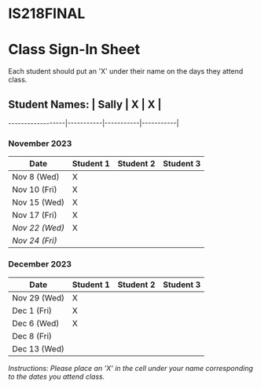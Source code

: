 # IS218FINAL

# Class Sign-In Sheet

Each student should put an 'X' under their name on the days they attend class.

## Student Names: | Sally | X | X |
------------------|-----------|-----------|-----------|

### November 2023

| Date        | Student 1 | Student 2 | Student 3 |
|-------------|-----------|-----------|-----------|
| Nov 8 (Wed) |      X     |          |           |
| Nov 10 (Fri)|       X    |          |           |
| Nov 15 (Wed)|       X   |          |           |
| Nov 17 (Fri)|      X    |           |           |
| *Nov 22 (Wed)* |   X   |           |           |  <!-- Skipped for Thanksgiving -->
| *Nov 24 (Fri)* |       |           |           |  <!-- Skipped for Thanksgiving -->

### December 2023

| Date        | Student 1 | Student 2 | Student 3 |
|-------------|-----------|-----------|-----------|
| Nov 29 (Wed)|     X     |           |           |
| Dec 1 (Fri) |     X     |           |           |
| Dec 6 (Wed) |     X     |           |           |
| Dec 8 (Fri) |           |           |           |
| Dec 13 (Wed)|           |           |           |

*Instructions: Please place an 'X' in the cell under your name corresponding to the dates you attend class.*
